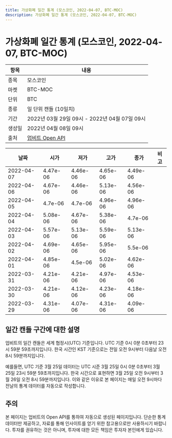 ```yaml
---
title: 가상화폐 일간 통계 (모스코인, 2022-04-07, BTC-MOC)
description: 가상화폐 일간 통계 (모스코인, 2022-04-07, BTC-MOC)
---
```



가상화폐 일간 통계 (모스코인, 2022-04-07, BTC-MOC)
===

|항목|내용|
|--|--|
|종목|모스코인|
|마켓|BTC-MOC|
|단위|BTC|
|종류|일 단위 캔들 (10일치)|
|기간|2022년 03월 29일 09시 - 2022년 04월 07일 09시|
|생성일|2022년 04월 08일 09시|
|출처|[업비트 Open API](https://docs.upbit.com)|


|날짜|시가|저가|고가|종가|비고|
|--|--|--|--|--|--|
|2022-04-07|4.47e-06|4.46e-06|4.65e-06|4.49e-06|    |
|2022-04-06|4.67e-06|4.46e-06|5.13e-06|4.56e-06|    |
|2022-04-05|4.7e-06|4.7e-06|4.96e-06|4.96e-06|    |
|2022-04-04|5.08e-06|4.67e-06|5.38e-06|4.7e-06|    |
|2022-04-03|5.57e-06|5.13e-06|5.59e-06|5.13e-06|    |
|2022-04-02|4.69e-06|4.65e-06|5.95e-06|5.5e-06|    |
|2022-04-01|4.85e-06|4.5e-06|5.02e-06|4.62e-06|    |
|2022-03-31|4.21e-06|4.21e-06|4.97e-06|4.53e-06|    |
|2022-03-30|4.21e-06|4.12e-06|4.23e-06|4.18e-06|    |
|2022-03-29|4.31e-06|4.07e-06|4.31e-06|4.09e-06|    |


일간 캔들 구간에 대한 설명
---


업비트의 일간 캔들은 세계 협정시(UTC) 기준입니다. 
UTC 기준 0시 0분 0초부터 23시 59분 59초까지입니다. 
한국 시간인 KST 기준으로는 전일 오전 9시부터 다음날 오전 8시 59분까지입니다. 


예를들면, UTC 기준 3월 25일 데이터는 UTC 시준 3월 25일 0시 0분 0초부터 3월 25일 23시 59분 59초까지입니다. 
한국 시간으로 표현하면 3월 25일 오전 9시부터 3월 26일 오전 8시 59분까지입니다. 
이와 같은 이유로 본 페이지는 매일 오전 9시마다 전날의 통계 데이터를 자동으로 작성합니다. 


주의
---


본 페이지는 업비트의 Open API를 통하여 자동으로 생성된 페이지입니다. 
단순한 통계 데이터만 제공하고, 자료를 통해 인사이트를 얻기 위한 참고용으로만 사용하시기 바랍니다. 
투자를 권유하는 것은 아니며, 투자에 대한 모든 책임은 투자자 본인에게 있습니다. 
